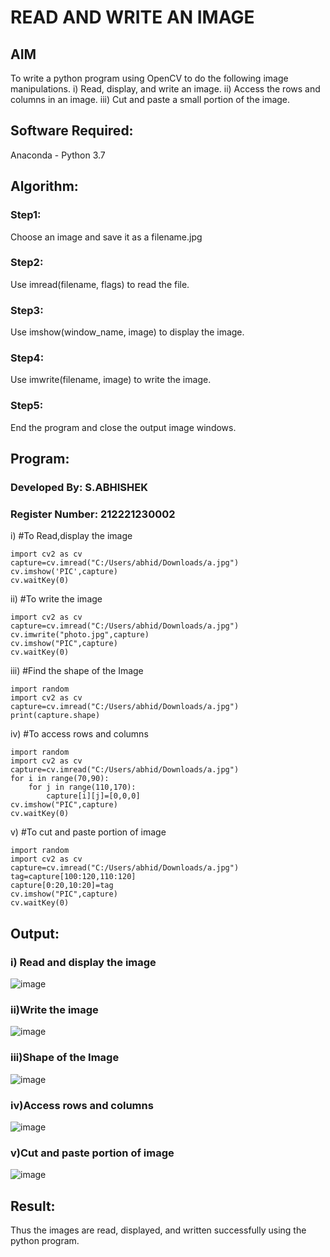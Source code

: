 # READ AND WRITE AN IMAGE
## AIM
To write a python program using OpenCV to do the following image manipulations.
i) Read, display, and write an image.
ii) Access the rows and columns in an image.
iii) Cut and paste a small portion of the image.

## Software Required:
Anaconda - Python 3.7
## Algorithm:
### Step1:
Choose an image and save it as a filename.jpg
### Step2:
Use imread(filename, flags) to read the file.
### Step3:
Use imshow(window_name, image) to display the image.
### Step4:
Use imwrite(filename, image) to write the image.
### Step5:
End the program and close the output image windows.
## Program:
### Developed By: S.ABHISHEK
### Register Number: 212221230002
i) #To Read,display the image
```
import cv2 as cv
capture=cv.imread("C:/Users/abhid/Downloads/a.jpg")
cv.imshow('PIC',capture)
cv.waitKey(0)
```

ii) #To write the image
```
import cv2 as cv
capture=cv.imread("C:/Users/abhid/Downloads/a.jpg")
cv.imwrite("photo.jpg",capture)
cv.imshow("PIC",capture)
cv.waitKey(0)
```

iii) #Find the shape of the Image
```
import random
import cv2 as cv
capture=cv.imread("C:/Users/abhid/Downloads/a.jpg")
print(capture.shape)
```

iv) #To access rows and columns
```
import random
import cv2 as cv
capture=cv.imread("C:/Users/abhid/Downloads/a.jpg")
for i in range(70,90):
    for j in range(110,170):
        capture[i][j]=[0,0,0]
cv.imshow("PIC",capture)
cv.waitKey(0)
```

v) #To cut and paste portion of image
```
import random
import cv2 as cv
capture=cv.imread("C:/Users/abhid/Downloads/a.jpg")
tag=capture[100:120,110:120]
capture[0:20,10:20]=tag
cv.imshow("PIC",capture)
cv.waitKey(0)
```

## Output:

### i) Read and display the image


![image](https://user-images.githubusercontent.com/66360846/224539236-950a4269-3bb0-4ebd-824d-1fa3a04c6cab.png)


### ii)Write the image


![image](https://user-images.githubusercontent.com/66360846/224539236-950a4269-3bb0-4ebd-824d-1fa3a04c6cab.png)


### iii)Shape of the Image


![image](https://user-images.githubusercontent.com/66360846/224539878-fada1a93-87f2-4830-b6fa-5f3b6b97c847.png)


### iv)Access rows and columns


![image](https://user-images.githubusercontent.com/66360846/224540052-aa89aafa-6b08-452f-a416-d0c01911e328.png)


### v)Cut and paste portion of image


![image](https://user-images.githubusercontent.com/66360846/224544688-2c51c381-a009-4c53-9295-4d5608cd0717.png)


## Result:
Thus the images are read, displayed, and written successfully using the python program.


